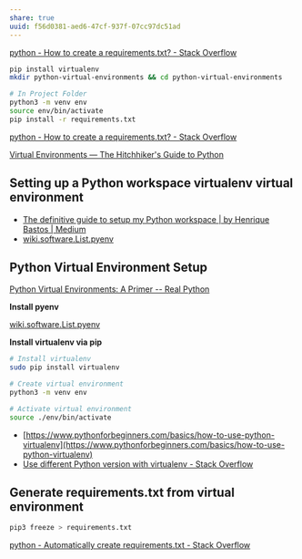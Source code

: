 ```yaml
---
share: true
uuid: f56d0381-aed6-47cf-937f-07cc97dc51ad
---
```

[python - How to create a requirements.txt? - Stack Overflow](https://stackoverflow.com/questions/29938554/how-to-create-a-requirements-txt)

    
``` bash
pip install virtualenv
mkdir python-virtual-environments && cd python-virtual-environments

# In Project Folder
python3 -m venv env
source env/bin/activate
pip install -r requirements.txt
```
[python - How to create a requirements.txt? - Stack Overflow](https://stackoverflow.com/questions/29938554/how-to-create-a-requirements-txt)

[Virtual Environments — The Hitchhiker's Guide to Python](https://python-guide-kr.readthedocs.io/ko/latest/dev/virtualenvs.html)


## Setting up a Python workspace virtualenv virtual environment


* [The definitive guide to setup my Python workspace | by Henrique Bastos | Medium](https://medium.com/@henriquebastos/the-definitive-guide-to-setup-my-python-workspace-628d68552e14)
* [wiki.software.List.pyenv](/undefined)


## Python Virtual Environment Setup

[Python Virtual Environments: A Primer -- Real Python](https://realpython.com/python-virtual-environments-a-primer/)

**Install pyenv**

[wiki.software.List.pyenv](/undefined)

**Install virtualenv via pip**

``` bash
# Install virtualenv
sudo pip install virtualenv

# Create virtual environment
python3 -m venv env

# Activate virtual environment
source ./env/bin/activate
```

* [https://www.pythonforbeginners.com/basics/how-to-use-python-virtualenv](https://www.pythonforbeginners.com/basics/how-to-use-python-virtualenv)
* [Use different Python version with virtualenv - Stack Overflow](https://stackoverflow.com/questions/1534210/use-different-python-version-with-virtualenv)

## Generate requirements.txt from virtual environment

``` bash
pip3 freeze > requirements.txt
```

[python - Automatically create requirements.txt - Stack Overflow](https://stackoverflow.com/questions/31684375/automatically-create-requirements-txt)
